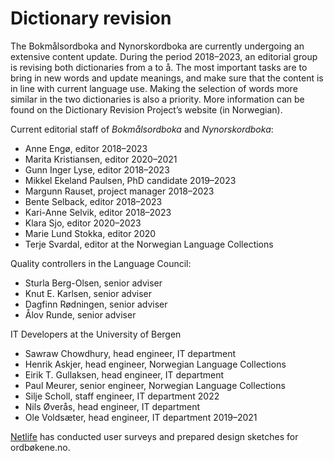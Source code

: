 # Dictionary revision
The Bokmålsordboka and Nynorskordboka are currently undergoing an extensive content update. During the period 2018–2023, an editorial group is revising both dictionaries from a to å. The most important tasks are to bring in new words and update meanings, and make sure that the content is in line with current language use. Making the selection of words more similar in the two dictionaries is also a priority. More information can be found on the Dictionary Revision Project’s website (in Norwegian).

Current editorial staff of _Bokmålsordboka_ and _Nynorskordboka_:

*   Anne Engø, editor 2018–2023
*   Marita Kristiansen, editor 2020–2021
*   Gunn Inger Lyse, editor 2018–2023
*   Mikkel Ekeland Paulsen, PhD candidate 2019–2023
*   Margunn Rauset, project manager 2018–2023
*   Bente Selback, editor 2018–2023
*   Kari-Anne Selvik, editor 2018–2023
*   Klara Sjo, editor 2020–2023
*   Marie Lund Stokka, editor 2020
*   Terje Svardal, editor at the Norwegian Language Collections

Quality controllers in the Language Council:

*   Sturla Berg-Olsen, senior adviser
*   Knut E. Karlsen, senior adviser
*   Dagfinn Rødningen, senior adviser
*   Ålov Runde, senior adviser

IT Developers at the University of Bergen

*   Sawraw Chowdhury, head engineer, IT department
*   Henrik Askjer, head engineer, Norwegian Language Collections
*   Eirik T. Gullaksen, head engineer, IT department
*   Paul Meurer, senior engineer, Norwegian Language Collections
*   Silje Scholl, staff engineer, IT department 2022
*   Nils Øverås, head engineer, IT department
*   Ole Voldsæter, head engineer, IT department 2019–2021

[Netlife](https://www.netlife.com/) has conducted user surveys and prepared design sketches for ordbøkene.no.